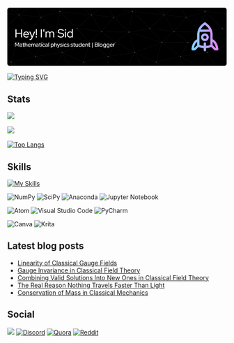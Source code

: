 ![Header](./github-header-image.png)

[![Typing SVG](https://readme-typing-svg.herokuapp.com?font=Mali&duration=2500&color=FFFFFF&multiline=true&height=165&lines=%E2%88%82%E1%B5%AA%E2%88%82%E1%B5%A1%F0%9D%9C%93+%2B+m%C2%B2%F0%9D%9C%93+%3D+0;Assume+%E2%88%82%E1%B5%AA%E2%88%82%E1%B5%A1+%3D+(%CE%B3%E1%B5%A1%E2%88%82%E1%B5%AA)%C2%B2;(%CE%B3%E1%B5%A1%E2%88%82%E1%B5%AA)%C2%B2%F0%9D%9C%93+%2B+m%C2%B2%F0%9D%9C%93+%3D+0;If+%F0%9D%9C%93+%E2%88%88+spec(%E2%88%82%E1%B5%AA%E2%88%82%E1%B5%A1)%2C;i%CE%B3%E1%B5%A1%E2%88%82%E1%B5%AA%F0%9D%9C%93+-+m%F0%9D%9C%93+%3D+0;where%2C+%CE%B3%E1%B5%A1%CE%B3%E1%B5%9D+%2B+%CE%B3%E1%B5%9D%CE%B3%E1%B5%A1+%3D+2%CE%B7%E1%B5%A1%E1%B5%9D)](https://git.io/typing-svg)

## Stats
![](http://github-profile-summary-cards.vercel.app/api/cards/profile-details?username=Booodaness&theme=github_dark)

![](http://github-profile-summary-cards.vercel.app/api/cards/stats?username=Booodaness&theme=github_dark)

[![Top Langs](https://github-readme-stats.vercel.app/api/top-langs/?username=Booodaness&layout=compact&theme=github_dark&title_color=045dc0&text_color=8a959e&border_color=272a30)](https://github.com/anuraghazra/github-readme-stats)

## Skills
[![My Skills](https://skillicons.dev/icons?i=latex,md,py,ruby,html,css,bootstrap,mysql)](https://skillicons.dev)

![NumPy](https://img.shields.io/badge/numpy-%23013243.svg?style=for-the-badge&logo=numpy&logoColor=white)
![SciPy](https://img.shields.io/badge/SciPy-%230C55A5.svg?style=for-the-badge&logo=scipy&logoColor=%white)
![Anaconda](https://img.shields.io/badge/Anaconda-%2344A833.svg?style=for-the-badge&logo=anaconda&logoColor=white)
![Jupyter Notebook](https://img.shields.io/badge/jupyter-%23FA0F00.svg?style=for-the-badge&logo=jupyter&logoColor=white)

![Atom](https://img.shields.io/badge/Atom-%2366595C.svg?style=for-the-badge&logo=atom&logoColor=white)
![Visual Studio Code](https://img.shields.io/badge/Visual%20Studio%20Code-0078d7.svg?style=for-the-badge&logo=visual-studio-code&logoColor=white)
![PyCharm](https://img.shields.io/badge/pycharm-143?style=for-the-badge&logo=pycharm&logoColor=black&color=black&labelColor=green)

![Canva](https://img.shields.io/badge/Canva-%2300C4CC.svg?style=for-the-badge&logo=Canva&logoColor=white)
![Krita](https://img.shields.io/badge/Krita-203759?style=for-the-badge&logo=krita&logoColor=EEF37B)

## Latest blog posts
<!-- BLOG-POST-LIST:START -->
- [Linearity of Classical Gauge Fields](https://booodaness.github.io/tempus-spatium/linearity-classical-gauge-fields/)
- [Gauge Invariance in Classical Field Theory](https://booodaness.github.io/tempus-spatium/gauge-invariance-classical-field-theory/)
- [Combining Valid Solutions Into New Ones in Classical Field Theory](https://booodaness.github.io/tempus-spatium/combining-valid-solutions-classical-field-theory/)
- [The Real Reason Nothing Travels Faster Than Light](https://booodaness.github.io/tempus-spatium/real-reason-nothing-travels-faster-than-light/)
- [Conservation of Mass in Classical Mechanics](https://booodaness.github.io/tempus-spatium/conservation-of-mass-classical-mechanics/)
<!-- BLOG-POST-LIST:END -->

## Social
![](https://dcbadge.vercel.app/api/shield/763313873830674443)
[![Discord](https://img.shields.io/badge/ΨΦ-%237289DA.svg?style=for-the-badge&logo=discord&logoColor=white)](https://booodaness.github.io/psi-phi/)
[![Quora](https://img.shields.io/badge/Quora-%23B92B27.svg?style=for-the-badge&logo=Quora&logoColor=white)](https://www.quora.com/profile/Siddhartha-Bhattacharjee-45)
[![Reddit](https://img.shields.io/badge/Reddit-FF4500?style=for-the-badge&logo=reddit&logoColor=white)](https://www.reddit.com/user/Booodaness)
